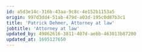 ```yaml
---
id: a5d3e14c-316b-43aa-9c8c-4e152b1153a5
origin: 997d3dd4-51ab-479d-a03d-195c0d87b3c1
title: 'Patrick Dehmer, Attorney at law'
jobtitle: 'Attorney at law'
updated_by: 49862616-3811-407d-aebb-463013b87200
updated_at: 1695127650
---
```

